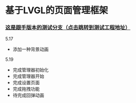 # 基于LVGL的页面管理框架

### [这是跟手版本的测试分支（点击跳转到测试工程地址）](https://github.com/WiseMCU/lv_codeblocks_win8.3/tree/PageManager_CodeBloacksWin8.3)

5.17

- 添加一种背景动画

5.19

- 完成管理器初始化
- 完成管理器开始
- 完成设置页面
- 完成拖拽功能
- 待完成回弹动画